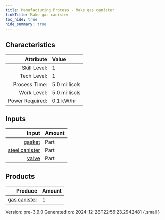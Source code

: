 ```yaml
---
title: Manufacturing Process - Make gas canister
linkTitle: Make gas canister
toc_hide: true
hide_summary: true
---
```



## Characteristics

| Attribute      | Value |
|--------:|:------|
|Skill Level:|1|
|Tech Level:|1|
|Process Time:|5.0 millisols|
|Work Level:|5.0 millisols|
|Power Required:|0.1 kW/hr|

## Inputs

| Input      | Amount |
|--------:|:------|
|[gasket](/docs/definitions/part/gasket)|Part|1|
|[steel canister](/docs/definitions/part/steel-canister)|Part|1|
|[valve](/docs/definitions/part/valve)|Part|2|

## Products


| Produce      | Amount |
|--------:|:------|
|[gas canister](/docs/definitions/null/gas-canister)|1|


Version: pre-3.9.0 Generated on: 2024-12-28T22:56:23.2942481
{.small }

